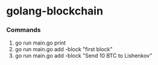 # golang-blockchain

### Commands
1. go run main.go print
2. go run main.go add -block "first block"
3. go run main.go add -block "Send 10 BTC to Lishenkov"